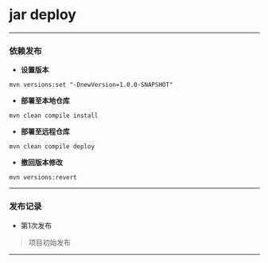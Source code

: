 jar deploy
========

---

### **依赖发布** 
- **设置版本**
```shell
mvn versions:set "-DnewVersion=1.0.0-SNAPSHOT"
```
- **部署至本地仓库**
```shell
mvn clean compile install
```
- **部署至远程仓库**
```shell
mvn clean compile deploy
```
- **撤回版本修改**
```shell
mvn versions:revert
```

---

### **发布记录** 
- 第1次发布
> 项目初始发布
---

